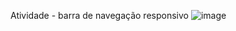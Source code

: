 Atividade - barra de navegação responsivo 
![image](https://user-images.githubusercontent.com/110691992/195265240-661a075a-d571-477e-9627-a200356c922d.png)
